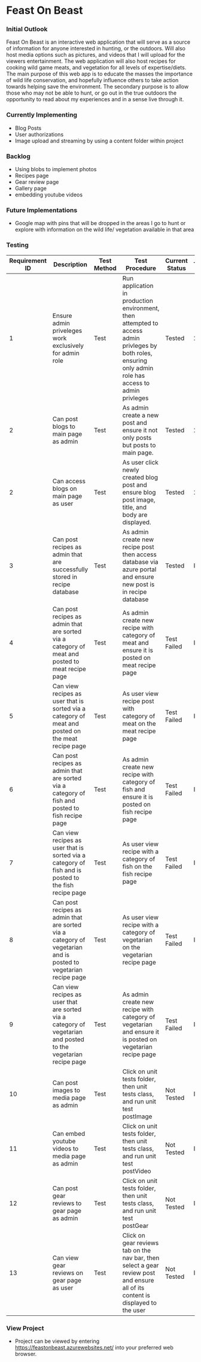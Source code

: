 # Feast On Beast

<h3>Initial Outlook</h3>

Feast On Beast is an interactive web application that will serve as a source of information for anyone interested in hunting, or the outdoors. Will also host media options such as pictures, and videos that I will upload for the viewers entertainment.  The web application will also host recipes for cooking wild game meats, and vegetation for all levels of expertise/diets. The main purpose of this web app is to educate the masses the importance of wild life conservation, and hopefully influence others to take action towards helping save the environment. The secondary purpose is to allow those who may not be able to hunt, or go out in the true outdoors the opportunity to read about my experiences and in a sense live through it.

<h3>Currently Implementing</h3>

- Blog Posts
- User authorizations
- Image upload and streaming by using a content folder within project

<h3>Backlog</h3>

- Using blobs to implement photos
- Recipes page
- Gear review page
- Gallery page
- embedding youtube videos

<h3>Future Implementations</h3>

- Google map with pins that will be dropped in the areas I go to hunt or explore with information on the wild life/ vegetation available in that area

<h3>Testing</h3>

| Requirement ID | Description | Test Method | Test Procedure | Current Status | TimeStamp |
| --- | --- | --- | --- | --- | --- |
| 1 | Ensure admin priveleges work exclusively for admin role | Test | Run application in production environment, then attempted to access admin privleges by both roles, ensuring only admin role has access to admin privleges | Tested | 20:14:38 | 
| 2 | Can post blogs to main page as admin | Test | As admin create a new post and ensure it not only posts but posts to main page. | Tested | 20:18:20 |
| 2 | Can access blogs on main page as user | Test | As user click newly created blog post and ensure blog post image, title, and body are displayed. | Tested | 20:28:00 |
| 3 | Can post recipes as admin that are successfully stored in recipe database | Test | As admin create new recipe post then access database via azure portal and ensure new post is in recipe database | Tested | N/A |
| 4 | Can post recipes as admin that are sorted via a category of meat and posted to meat recipe page | Test | As admin create new recipe with category of meat and ensure it is posted on meat recipe page | Test Failed | N/A |
| 5 | Can view recipes as user that is sorted via a category of meat and posted on the meat recipe page | Test | As user view recipe post with category of meat on the meat recipe page | Test Failed | N/A |
| 6 | Can post recipes as admin that are sorted via a category of fish and posted to fish recipe page | Test | As admin create new recipe with category of fish and ensure it is posted on fish recipe page | Test Failed | N/A |
| 7 | Can view recipes as user that is sorted via a category of fish and is posted to the fish recipe page | Test | As user view recipe with a category of fish on the fish recipe page | Test Failed | N/A |
| 8 | Can post recipes as admin that are sorted via a category of vegetarian and is posted to vegetarian recipe page | Test | As user view recipe with a category of vegetarian on the vegetarian recipe page | Test Failed | N/A |
| 9 | Can view recipes as user that are sorted via a category of vegetarian and posted to the vegetarian recipe page | Test | As admin create new recipe with category of vegetarian and ensure it is posted on vegetarian recipe page | Test Failed | N/A |
| 10 | Can post images to media page as admin | Test | Click on unit tests folder, then unit tests class, and run unit test postImage | Not Tested | N/A |
| 11 | Can embed youtube videos to media page as admin | Test | Click on unit tests folder, then unit tests class, and run unit test postVideo | Not Tested | N/A |
| 12 | Can post gear reviews to gear page as admin | Test | Click on unit tests folder, then unit tests class, and run unit test postGear | Not Tested | N/A |
| 13 | Can view gear reviews on gear page as user | Test | Click on gear reviews tab on the nav bar, then select a gear review post and ensure all of its content is displayed to the user | Not Tested | N/A |

<h3>View Project</h3>

- Project can be viewed by entering https://feastonbeast.azurewebsites.net/ into your preferred web browser. 
